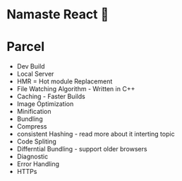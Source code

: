 # Namaste React 🚀

# Parcel

- Dev Build
- Local Server
- HMR = Hot module Replacement
- File Watching Algorithm - Written in C++
- Caching - Faster Builds
- Image Optimization
- Minification
- Bundling
- Compress
- consistent Hashing - read more about it interting topic
- Code Spliting
- Differntial Bundling - support older browsers
- Diagnostic
- Error Handling
- HTTPs
